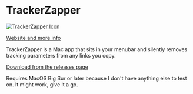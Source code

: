 # TrackerZapper

<a target="_blank" rel="noopener noreferrer" href="https://raw.githubusercontent.com/rknightuk/TrackerZapper/main/TrackerZapper/Assets.xcassets/AppIcon.appiconset/1024.png"><img src="https://raw.githubusercontent.com/rknightuk/TrackerZapper/main/TrackerZapper/Assets.xcassets/AppIcon.appiconset/128.png" alt="TrackerZapper Icon" style="max-width: 100%;"></a>

[Website and more info](https://rknight.me/apps/tracker-zapper)

TrackerZapper is a Mac app that sits in your menubar and silently removes tracking parameters from any links you copy.

[Download from the releases page](https://github.com/rknightuk/TrackerZapper/releases/latest)

Requires MacOS Big Sur or later because I don't have anything else to test on. It might work, give it a go.